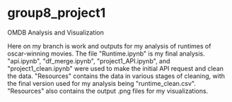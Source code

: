 # group8_project1
OMDB Analysis and Visualization

Here on my branch is work and outputs for my analysis of runtimes of oscar-winning movies. The file "Runtime.ipynb" is my final analysis. "api.ipynb", "df_merge.ipynb", "project1_API.ipynb", and "project1_clean.ipynb" were used to make the initial API request and clean the data. "Resources" contains the data in various stages of cleaning, with the final version used for my analysis being "runtime_clean.csv". "Resources" also contains the output .png files for my visualizations. 
